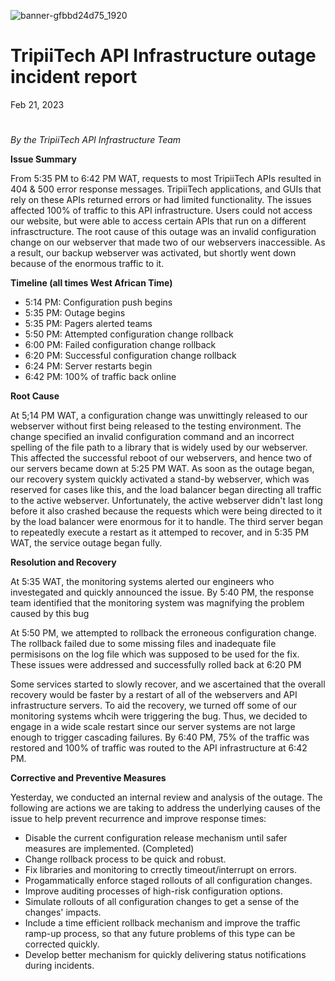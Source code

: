 ![banner-gfbbd24d75_1920](https://user-images.githubusercontent.com/105175646/221516748-d9d344a7-c2f7-4d3a-af6b-2ded4c013072.jpg)


# TripiiTech API Infrastructure outage incident report

Feb 21, 2023

#

*By the TripiiTech API Infrastructure Team*

**Issue Summary**

From 5:35 PM to 6:42 PM WAT, requests to most TripiiTech APIs resulted in 404 & 500 error response messages. TripiiTech applications, and GUIs that rely on these APIs returned errors or had limited functionality. The issues affected 100% of traffic to this API infrastructure. Users could not access our website, but were able to access certain APIs that run on a different infrasctructure. The root cause of this outage was an invalid configuration change on our webserver that made two of our webservers inaccessible. As a result, our backup webserver was activated, but shortly went down because of the enormous traffic to it.

**Timeline (all times West African Time)**
- 5:14 PM: Configuration push begins
- 5:35 PM: Outage begins
- 5:35 PM: Pagers alerted teams
- 5:50 PM: Attempted configuration change rollback
- 6:00 PM: Failed configuration change rollback
- 6:20 PM: Successful configuration change rollback
- 6:24 PM: Server restarts begin
- 6:42 PM: 100% of traffic back online

**Root Cause**

At 5;14 PM WAT, a configuration change was unwittingly released to our webserver without first being released to the testing environment. The change specified an invalid configuration command and an incorrect spelling of the file path to a library that is widely used by our webserver. This affected the successful reboot of our webservers, and hence two of our servers became down at 5:25 PM WAT. As soon as the outage began, our recovery system quickly activated a stand-by webserver, which was reserved for cases like this, and the load balancer began directing all traffic to the active webserver. Unfortunately, the active webserver didn't last long before it also crashed because the requests which were being directed to it by the load balancer were enormous for it to handle. The third server began to repeatedly execute a restart as it attemped to recover, and in 5:35 PM WAT, the service outage began fully.

**Resolution and Recovery**

At 5:35 WAT, the monitoring systems alerted our engineers who investegated and quickly announced the issue. By 5:40 PM, the response team identified that the monitoring system was magnifying the problem caused by this bug

At 5:50 PM, we attempted to rollback the erroneous configuration change. The rollback failed due to some missing files and inadequate file permisisons on the log file which was supposed to be used for the fix. These issues were addressed and successfully rolled back at 6:20 PM

Some services started to slowly recover, and we ascertained that the overall recovery would be faster by a restart of all of the webservers and API infrastructure servers. To aid the recovery, we turned off some of our monitoring systems whcih were triggering the bug. Thus, we decided to engage in a wide scale restart since our server systems are not large enough to trigger cascading failures. By 6:40 PM, 75% of the traffic was restored and 100% of traffic was routed to the API infrastructure at 6:42 PM.

**Corrective and Preventive Measures**

Yesterday, we conducted an internal review and analysis of the outage. The following are actions we are taking to address the underlying causes of the issue to help prevent recurrence and improve response times:
- Disable the current configuration release mechanism until safer measures are implemented. (Completed)
- Change rollback process to be quick and robust.
- Fix libraries and monitoring to crrectly timeout/interrupt on errors.
- Progammatically enforce staged rollouts of all configuration changes.
- Improve auditing processes of high-risk configuration options.
- Simulate rollouts of all configuration changes to get a sense of the changes' impacts.
- Include a time efficient rollback mechanism and improve the traffic ramp-up process, so that any future problems of this type can be corrected quickly.
- Develop better mechanism for quickly delivering status notifications during incidents.

